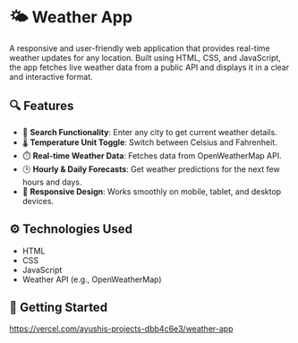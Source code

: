 # 🌤️ Weather App

A responsive and user-friendly web application that provides real-time weather updates for any location. Built using HTML, CSS, and JavaScript, the app fetches live weather data from a public API and displays it in a clear and interactive format.

## 🔍 Features

- 🔎 **Search Functionality**: Enter any city to get current weather details.
- 🌡️ **Temperature Unit Toggle**: Switch between Celsius and Fahrenheit.
- ⏱️ **Real-time Weather Data**: Fetches data from OpenWeatherMap API.
- 🕒 **Hourly & Daily Forecasts**: Get weather predictions for the next few hours and days.
- 📱 **Responsive Design**: Works smoothly on mobile, tablet, and desktop devices.

## ⚙️ Technologies Used

- HTML
- CSS
- JavaScript 
- Weather API (e.g., OpenWeatherMap)

## 🚀 Getting Started

https://vercel.com/ayushis-projects-dbb4c6e3/weather-app
